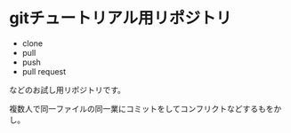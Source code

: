 # gitチュートリアル用リポジトリ

* clone
* pull
* push
* pull request

などのお試し用リポジトリです。

複数人で同一ファイルの同一業にコミットをしてコンフリクトなどするもをかし。
